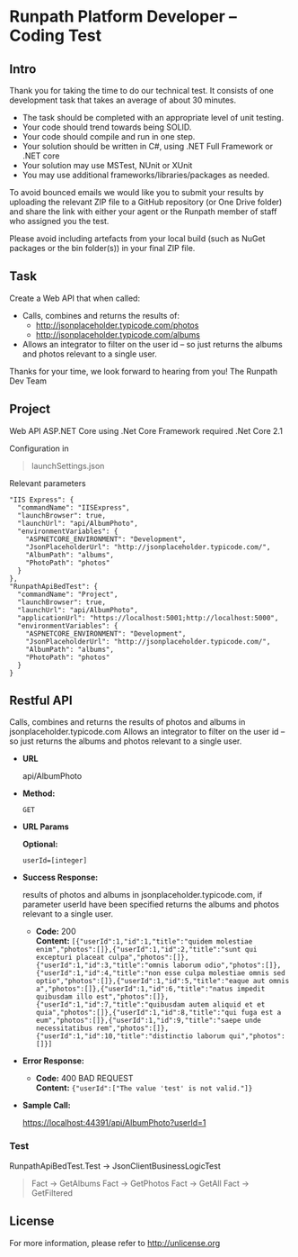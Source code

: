 
# Runpath Platform Developer – Coding Test

## Intro

Thank you for taking the time to do our technical test. It consists of one development task that takes
an average of about 30 minutes.

* The task should be completed with an appropriate level of unit testing.
* Your code should trend towards being SOLID.
* Your code should compile and run in one step.
* Your solution should be written in C#, using .NET Full Framework or .NET core
* Your solution may use MSTest, NUnit or XUnit
* You may use additional frameworks/libraries/packages as needed.

To avoid bounced emails we would like you to submit your results by uploading the relevant ZIP file
to a GitHub repository (or One Drive folder) and share the link with either your agent or the Runpath
member of staff who assigned you the test.

Please avoid including artefacts from your local build (such as NuGet packages or the bin folder(s)) in
your final ZIP file.

## Task
Create a Web API that when called:
* Calls, combines and returns the results of:
	*  http://jsonplaceholder.typicode.com/photos
	*	http://jsonplaceholder.typicode.com/albums
* Allows an integrator to filter on the user id – so just returns the albums and photos relevant
to a single user.

Thanks for your time, we look forward to hearing from you!
The Runpath Dev Team

## Project
Web API ASP.NET Core using .Net Core
Framework required .Net Core 2.1

Configuration in 
> launchSettings.json

Relevant parameters
> 
    "IIS Express": {
      "commandName": "IISExpress",
      "launchBrowser": true,
      "launchUrl": "api/AlbumPhoto",
      "environmentVariables": {
        "ASPNETCORE_ENVIRONMENT": "Development",
        "JsonPlaceholderUrl": "http://jsonplaceholder.typicode.com/",
        "AlbumPath": "albums",
        "PhotoPath": "photos"
      }
    },
    "RunpathApiBedTest": {
      "commandName": "Project",
      "launchBrowser": true,
      "launchUrl": "api/AlbumPhoto",
      "applicationUrl": "https://localhost:5001;http://localhost:5000",
      "environmentVariables": {
        "ASPNETCORE_ENVIRONMENT": "Development",
        "JsonPlaceholderUrl": "http://jsonplaceholder.typicode.com/",
        "AlbumPath": "albums",
        "PhotoPath": "photos"
      }
    }
 >
## Restful API
Calls, combines and returns the results of photos and albums in jsonplaceholder.typicode.com
Allows an integrator to filter on the user id – so just returns the albums and photos relevant
to a single user.

* **URL**

	api/AlbumPhoto

* **Method:**
  
  `GET` 
  
*  **URL Params**

   **Optional:**
 
   `userId=[integer]`

* **Success Response:**
  
	results of photos and albums in jsonplaceholder.typicode.com, if parameter userId have been specified returns the albums and photos relevant to a single user.

  * **Code:** 200 <br />
    **Content:** 
    `[{"userId":1,"id":1,"title":"quidem molestiae enim","photos":[]},{"userId":1,"id":2,"title":"sunt qui excepturi placeat culpa","photos":[]},{"userId":1,"id":3,"title":"omnis laborum odio","photos":[]},{"userId":1,"id":4,"title":"non esse culpa molestiae omnis sed optio","photos":[]},{"userId":1,"id":5,"title":"eaque aut omnis a","photos":[]},{"userId":1,"id":6,"title":"natus impedit quibusdam illo est","photos":[]},{"userId":1,"id":7,"title":"quibusdam autem aliquid et et quia","photos":[]},{"userId":1,"id":8,"title":"qui fuga est a eum","photos":[]},{"userId":1,"id":9,"title":"saepe unde necessitatibus rem","photos":[]},{"userId":1,"id":10,"title":"distinctio laborum qui","photos":[]}]`
 
* **Error Response:**

  * **Code:** 400 BAD REQUEST <br />
    **Content:** `{"userId":["The value 'test' is not valid."]}`


* **Sample Call:**

	[https://localhost:44391/api/AlbumPhoto?userId=1](https://localhost:44391/api/AlbumPhoto?userId=1)

### Test

RunpathApiBedTest.Test -> JsonClientBusinessLogicTest

>	Fact -> GetAlbums
>	Fact -> GetPhotos
>	Fact -> GetAll
>	Fact -> GetFiltered

## License
For more information, please refer to <http://unlicense.org>
